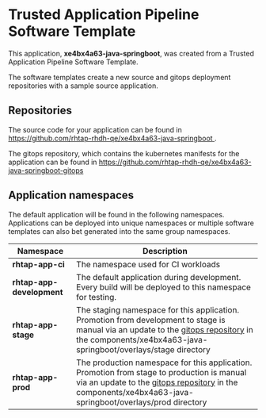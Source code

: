 # Trusted Application Pipeline Software Template

This application, **xe4bx4a63-java-springboot**, was created from a Trusted Application Pipeline Software Template.

The software templates create a new source and gitops deployment repositories with a sample source application. 

## Repositories

The source code for your application can be found in [https://github.com/rhtap-rhdh-qe/xe4bx4a63-java-springboot ](https://github.com/rhtap-rhdh-qe/xe4bx4a63-java-springboot ).
 
The gitops repository, which contains the kubernetes manifests for the application can be found in 
[https://github.com/rhtap-rhdh-qe/xe4bx4a63-java-springboot-gitops ](https://github.com/rhtap-rhdh-qe/xe4bx4a63-java-springboot-gitops ) 

## Application namespaces 

The default application will be found in the following namespaces. Applications can be deployed into unique namespaces or multiple software templates can also bet generated into the same group namespaces.  

|  Namespace   |  Description   |  
| -------- | -------- |
| **rhtap-app-ci** | The namespace used for CI workloads |
| **rhtap-app-development** | The default application during development. Every build will be deployed to this namespace for testing. |
| **rhtap-app-stage** | The staging namespace for this application. Promotion from development to stage is manual via an update to the [gitops repository](https://github.com/rhtap-rhdh-qe/xe4bx4a63-java-springboot-gitops ) in the components/xe4bx4a63-java-springboot/overlays/stage directory |
| **rhtap-app-prod** | The production namespace for this application. Promotion from stage to production is manual via an update to the [gitops repository](https://github.com/rhtap-rhdh-qe/xe4bx4a63-java-springboot-gitops ) in the components/xe4bx4a63-java-springboot/overlays/prod directory |